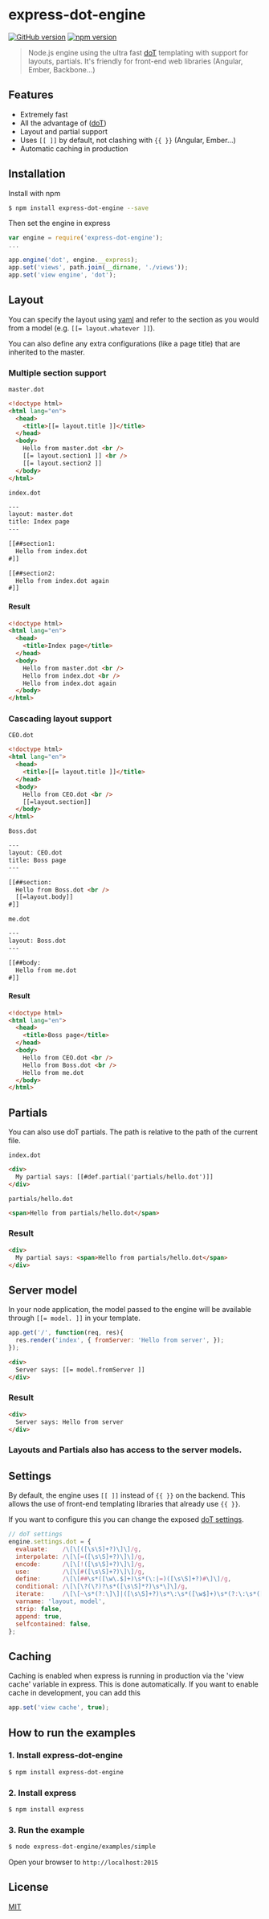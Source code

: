 # express-dot-engine

[![GitHub version](https://badge.fury.io/gh/danlevan%2Fexpress-dot-engine.svg)](http://badge.fury.io/gh/danlevan%2Fexpress-dot-engine) [![npm version](https://badge.fury.io/js/express-dot-engine.svg)](http://badge.fury.io/js/express-dot-engine)

> Node.js engine using the ultra fast [doT](http://olado.github.io/doT/) templating with support for layouts, partials. It's friendly for front-end web libraries (Angular, Ember, Backbone...)

## Features

* Extremely fast
* All the advantage of ([doT](http://olado.github.io/doT/))
* Layout and partial support
* Uses `[[ ]]` by default, not clashing with `{{ }}` (Angular, Ember...)
* Automatic caching in production

## Installation

Install with npm

```sh
$ npm install express-dot-engine --save
```

Then set the engine in express

```javascript
var engine = require('express-dot-engine');
...

app.engine('dot', engine.__express);
app.set('views', path.join(__dirname, './views'));
app.set('view engine', 'dot');
```

## Layout

You can specify the layout using [yaml](http://yaml.org/) and refer to the section as you would from a model (e.g. `[[= layout.whatever ]]`).

You can also define any extra configurations (like a page title) that are inherited to the master.

### Multiple section support

`master.dot`

```html
<!doctype html>
<html lang="en">
  <head>
    <title>[[= layout.title ]]</title>
  </head>
  <body>
    Hello from master.dot <br />
    [[= layout.section1 ]] <br />
    [[= layout.section2 ]]
  </body>
</html>
```

`index.dot`
```html
---
layout: master.dot
title: Index page
---

[[##section1:
  Hello from index.dot
#]]

[[##section2:
  Hello from index.dot again
#]]
```

#### Result
```html
<!doctype html>
<html lang="en">
  <head>
    <title>Index page</title>
  </head>
  <body>
    Hello from master.dot <br />
    Hello from index.dot <br />
    Hello from index.dot again
  </body>
</html>
```

### Cascading layout support

`CEO.dot`

```html
<!doctype html>
<html lang="en">
  <head>
    <title>[[= layout.title ]]</title>
  </head>
  <body>
    Hello from CEO.dot <br />
    [[=layout.section]]
  </body>
</html>
```

`Boss.dot`

```html
---
layout: CEO.dot
title: Boss page
---

[[##section:
  Hello from Boss.dot <br />
  [[=layout.body]]
#]]
```

`me.dot`

```html
---
layout: Boss.dot
---

[[##body:
  Hello from me.dot
#]]
```

#### Result
```html
<!doctype html>
<html lang="en">
  <head>
    <title>Boss page</title>
  </head>
  <body>
    Hello from CEO.dot <br />
    Hello from Boss.dot <br />
    Hello from me.dot
  </body>
</html>
```

## Partials

You can also use doT partials. The path is relative to the path of the current file.

`index.dot`

```html
<div>
  My partial says: [[#def.partial('partials/hello.dot')]]
</div>
```

`partials/hello.dot`

```html
<span>Hello from partials/hello.dot</span>
```

### Result

```html
<div>
  My partial says: <span>Hello from partials/hello.dot</span>
</div>
```

## Server model

In your node application, the model passed to the engine will be available through `[[= model. ]]` in your template.

```javascript
app.get('/', function(req, res){
  res.render('index', { fromServer: 'Hello from server', });
});
```

```html
<div>
  Server says: [[= model.fromServer ]]
</div>
```

### Result

```html
<div>
  Server says: Hello from server
</div>
```

### Layouts and Partials also has access to the server models.

## Settings

By default, the engine uses `[[ ]]` instead of `{{ }}` on the backend. This allows the use of front-end templating libraries that already use `{{ }}`.

If you want to configure this you can change the exposed [doT settings](http://olado.github.io/doT/).

```javascript
// doT settings
engine.settings.dot = {
  evaluate:    /\[\[([\s\S]+?)\]\]/g,
  interpolate: /\[\[=([\s\S]+?)\]\]/g,
  encode:      /\[\[!([\s\S]+?)\]\]/g,
  use:         /\[\[#([\s\S]+?)\]\]/g,
  define:      /\[\[##\s*([\w\.$]+)\s*(\:|=)([\s\S]+?)#\]\]/g,
  conditional: /\[\[\?(\?)?\s*([\s\S]*?)\s*\]\]/g,
  iterate:     /\[\[~\s*(?:\]\]|([\s\S]+?)\s*\:\s*([\w$]+)\s*(?:\:\s*([\w$]+))?\s*\]\])/g,
  varname: 'layout, model',
  strip: false,
  append: true,
  selfcontained: false,
};
```

## Caching

Caching is enabled when express is running in production via the 'view cache' variable in express. This is done automatically. If you want to enable cache in development, you can add this

```javascript
app.set('view cache', true);
```

## How to run the examples

### 1. Install express-dot-engine

```sh
$ npm install express-dot-engine
```

### 2. Install express

```sh
$ npm install express
```

### 3. Run the example

```sh
$ node express-dot-engine/examples/simple
```

Open your browser to `http://localhost:2015`

## License
[MIT](LICENSE)
